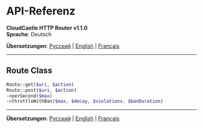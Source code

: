 # API-Referenz

**CloudCastle HTTP Router v1.1.0**  
**Sprache**: Deutsch

**Übersetzungen**: [Русский](../../ru/documentation/api-reference.md) | [English](../../en/documentation/api-reference.md) | [Français](../../fr/documentation/api-reference.md)

---

## Route Class

```php
Route::get($uri, $action)
Route::post($uri, $action)
->perSecond($max)
->throttleWithBan($max, $decay, $violations, $banDuration)
```

---

**Übersetzungen**: [Русский](../../ru/documentation/api-reference.md) | [English](../../en/documentation/api-reference.md) | [Français](../../fr/documentation/api-reference.md)
